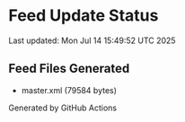 # Feed Update Status
Last updated: Mon Jul 14 15:49:52 UTC 2025

## Feed Files Generated
- master.xml (79584 bytes)

Generated by GitHub Actions

